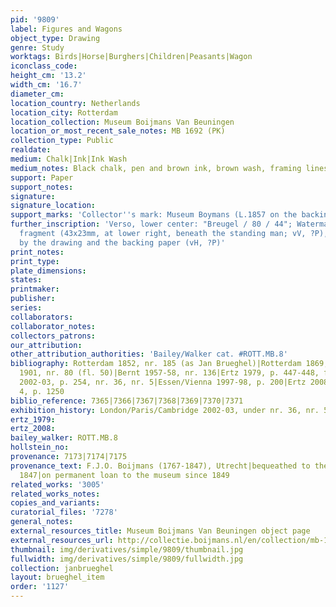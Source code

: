 ```yaml
---
pid: '9809'
label: Figures and Wagons
object_type: Drawing
genre: Study
worktags: Birds|Horse|Burghers|Children|Peasants|Wagon
iconclass_code:
height_cm: '13.2'
width_cm: '16.7'
diameter_cm:
location_country: Netherlands
location_city: Rotterdam
location_collection: Museum Boijmans Van Beuningen
location_or_most_recent_sale_notes: MB 1692 (PK)
collection_type: Public
realdate:
medium: Chalk|Ink|Ink Wash
medium_notes: Black chalk, pen and brown ink, brown wash, framing lines in pencil
support: Paper
support_notes:
signature:
signature_location:
support_marks: 'Collector''s mark: Museum Boymans (L.1857 on the backing)'
further_inscription: 'Verso, lower center: "Breugel / 80 / 44"; Watermark: unidentifiable
  fragment (43x23mm, at lower right, beneath the standing man; vV, ?P), the view obscured
  by the drawing and the backing paper (vH, ?P)'
print_notes:
print_type:
plate_dimensions:
states:
printmaker:
publisher:
series:
collaborators:
collaborator_notes:
collectors_patrons:
our_attribution:
other_attribution_authorities: 'Bailey/Walker cat. #ROTT.MB.8'
bibliography: Rotterdam 1852, nr. 185 (as Jan Brueghel)|Rotterdam 1869, nr. 44|Rotterdam
  1901, nr. 80 (fl. 50)|Bernt 1957-58, nr. 136|Ertz 1979, p. 447-448, fig. 542|London/Paris/Cambridge
  2002-03, p. 254, nr. 36, nr. 5|Essen/Vienna 1997-98, p. 200|Ertz 2008-2010, vol.
  4, p. 1250
biblio_reference: 7365|7366|7367|7368|7369|7370|7371
exhibition_history: London/Paris/Cambridge 2002-03, under nr. 36, nr. 5
ertz_1979:
ertz_2008:
bailey_walker: ROTT.MB.8
hollstein_no:
provenance: 7173|7174|7175
provenance_text: F.J.O. Boijmans (1767-1847), Utrecht|bequeathed to the City of Rotterdam,
  1847|on permanent loan to the museum since 1849
related_works: '3005'
related_works_notes:
copies_and_variants:
curatorial_files: '7278'
general_notes:
external_resources_title: Museum Boijmans Van Beuningen object page
external_resources_url: http://collectie.boijmans.nl/en/collection/mb-1692-(pk)
thumbnail: img/derivatives/simple/9809/thumbnail.jpg
fullwidth: img/derivatives/simple/9809/fullwidth.jpg
collection: janbrueghel
layout: brueghel_item
order: '1127'
---
```

